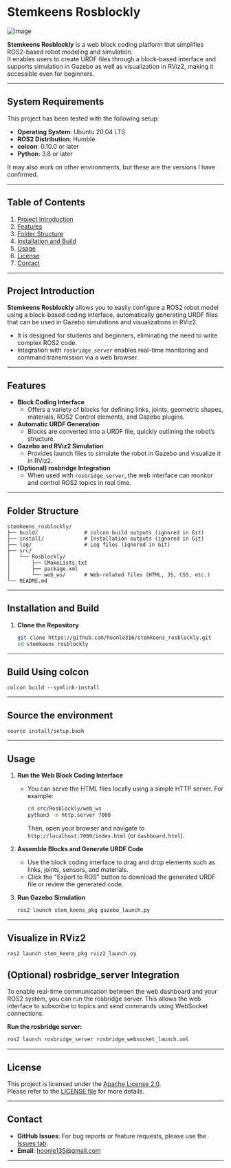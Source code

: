 # Stemkeens Rosblockly
![image](https://github.com/user-attachments/assets/19d4ce8c-337d-4df1-a62c-adee0f2b950f)

**Stemkeens Rosblockly** is a web block coding platform that simplifies ROS2-based robot modeling and simulation.  
It enables users to create URDF files through a block-based interface and supports simulation in Gazebo as well as visualization in RViz2, making it accessible even for beginners.

---

## System Requirements

This project has been tested with the following setup:

- **Operating System**: Ubuntu 20.04 LTS
- **ROS2 Distribution**: Humble
- **colcon**: 0.10.0 or later
- **Python**: 3.8 or later

It may also work on other environments, but these are the versions I have confirmed.

---

## Table of Contents
1. [Project Introduction](#project-introduction)
2. [Features](#features)
3. [Folder Structure](#folder-structure)
4. [Installation and Build](#installation-and-build)
5. [Usage](#usage)
6. [License](#license)
7. [Contact](#contact)

---

## Project Introduction
**Stemkeens Rosblockly** allows you to easily configure a ROS2 robot model using a block-based coding interface, automatically generating URDF files that can be used in Gazebo simulations and visualizations in RViz2.

- It is designed for students and beginners, eliminating the need to write complex ROS2 code.
- Integration with `rosbridge_server` enables real-time monitoring and command transmission via a web browser.

---

## Features
- **Block Coding Interface**  
  - Offers a variety of blocks for defining links, joints, geometric shapes, materials, ROS2 Control elements, and Gazebo plugins.
- **Automatic URDF Generation**  
  - Blocks are converted into a URDF file, quickly outlining the robot’s structure.
- **Gazebo and RViz2 Simulation**  
  - Provides launch files to simulate the robot in Gazebo and visualize it in RViz2.
- **(Optional) rosbridge Integration**  
  - When used with `rosbridge_server`, the web interface can monitor and control ROS2 topics in real time.

---

## Folder Structure

```plaintext
stemkeens_rosblockly/
├── build/               # colcon build outputs (ignored in Git)
├── install/             # Installation outputs (ignored in Git)
├── log/                 # Log files (ignored in Git)
├── src/
│   └── Rosblockly/
│       ├── CMakeLists.txt
│       ├── package.xml
│       └── web_ws/      # Web-related files (HTML, JS, CSS, etc.)
└── README.md
```

---

## Installation and Build

1. **Clone the Repository**
   ```bash
   git clone https://github.com/hoonle316/stemkeens_rosblockly.git
   cd stemkeens_rosblockly

---
## Build Using colcon
```
colcon build --symlink-install
```
---
## Source the environment
```
source install/setup.bash
```
---
## Usage
1. **Run the Web Block Coding Interface**  
   - You can serve the HTML files locally using a simple HTTP server. For example:
     ```bash
     cd src/Rosblockly/web_ws
     python3 -m http.server 7000
     ```
     Then, open your browser and navigate to `http://localhost:7000/index.html` (or `dashboard.html`).

2. **Assemble Blocks and Generate URDF Code**  
   - Use the block coding interface to drag and drop elements such as links, joints, sensors, and materials.
   - Click the "Export to ROS" button to download the generated URDF file or review the generated code.

3. **Run Gazebo Simulation**
   ```bash
   ros2 launch stem_keens_pkg gazebo_launch.py
   
---
## Visualize in RViz2
```
ros2 launch stem_keens_pkg rviz2_launch.py
```
## (Optional) rosbridge_server Integration
To enable real-time communication between the web dashboard and your ROS2 system, you can run the rosbridge server. This allows the web interface to subscribe to topics and send commands using WebSocket connections.

**Run the rosbridge server:**

```bash
ros2 launch rosbridge_server rosbridge_websocket_launch.xml
```
---
## License
This project is licensed under the [Apache License 2.0](./LICENSE).  
Please refer to the [LICENSE file](./LICENSE) for more details.

---
## Contact
- **GitHub Issues**: For bug reports or feature requests, please use the [Issues tab](../../issues).
- **Email**: hoonle135@gmail.com

---

